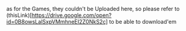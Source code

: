
as for the Games, they couldn't be Uploaded here, so please refer to (thisLink)[https://drive.google.com/open?id=0B8owsLalSxpVMmhneEI2Z0NkS2c] to be able to download'em
